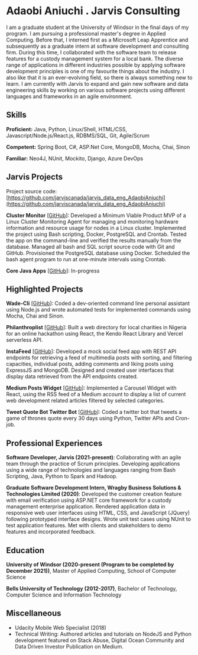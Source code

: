 # Adaobi Aniuchi . Jarvis Consulting

I am a graduate student at the University of Windsor in the final days of my program. I am pursuing a professional master's degree in Applied Computing. Before that, I interned first as a Microsoft Leap Apprentice and subsequently as a graduate intern at software development and consulting firm. During this time, I collaborated with the software team to release features for a custody management system for a local bank. The diverse range of applications in different industries possible by applying software development principles is one of my favourite things about the industry. I also like that it is an ever-evolving field, so there is always something new to learn. I am currently with Jarvis to expand and gain new software and data engineering skills by working on various software projects using different languages and frameworks in an agile environment.

## Skills

**Proficient:** Java, Python, Linux/Shell, HTML/CSS, Javascript/Node.js/React.js, RDBMS/SQL, Git, Agile/Scrum

**Competent:** Spring Boot, C#, ASP.Net Core, MongoDB, Mocha, Chai, Sinon

**Familiar:** Neo4J, NUnit, Mockito, Django, Azure DevOps

## Jarvis Projects

Project source code: [https://github.com/jarviscanada/jarvis_data_eng_AdaobiAniuchi](https://github.com/jarviscanada/jarvis_data_eng_AdaobiAniuchi)


**Cluster Monitor** [[GitHub](https://github.com/jarviscanada/jarvis_data_eng_AdaobiAniuchi/tree/master/linux_sql)]: Developed a Minimum Viable Product MVP of a Linux Cluster Monitoring Agent for managing and monitoring hardware information and resource usage for nodes in a Linux cluster. Implemented the project using Bash scripting, Docker, PostgreSQL and Crontab. Tested the app on the command-line and verified the results manually from the database. Managed all bash and SQL script source code with Git and GitHub. Provisioned the PostgreSQL database using Docker. Scheduled the bash agent program to run at one-minute intervals using Crontab.

**Core Java Apps** [[GitHub](https://github.com/jarviscanada/jarvis_data_eng_AdaobiAniuchi/tree/master/core_java)]: In-progress


## Highlighted Projects
**Wade-Cli** [[GitHub](https://github.com/adamichelle/wade-cli)]: Coded a dev-oriented command line personal assistant using Node.js and wrote automated tests for implemented commands using Mocha, Chai and Sinon.

**Philanthroplist** [[GitHub](https://github.com/adamichelle/philanthroplist)]: Built a web directory for local charities in Nigeria for an online hackathon using React, the Kendo React Library and Vercel serverless API.

**InstaFeed** [[GitHub](https://github.com/UWin-MAC-Groups/insta-feed/)]: Developed a mock social feed app with REST API endpoints for retrieving a feed of multimedia posts with sorting, and filtering capacities, individual posts, adding comments and liking posts using ExpressJS and MongoDB. Designed and created user interfaces that display data retrieved from the API endpoints created.

**Medium Posts Widget** [[GitHub](https://github.com/adamichelle/medium-posts-widget)]: Implemented a Carousel Widget with React, using the RSS feed of a Medium account to display a list of current web development related articles filtered by selected categories.

**Tweet Quote Bot Twitter Bot** [[GitHub](https://github.com/adamichelle/tweet-quote-bot)]: Coded a twitter bot that tweets a game of thrones quote every 30 days using Python, Twitter APIs and Cron-job.


## Professional Experiences

**Software Developer, Jarvis (2021-present)**: Collaborating with an agile team through the practice of Scrum principles. Developing applications using a wide range of technologies and languages ranging from Bash Scripting, Java, Python to Spark and Hadoop.

**Graduate Software Development Intern, Wragby Business Solutions & Technologies Limited (2020)**: Developed the customer creation feature with email verification using ASP.NET core framework for a custody management enterprise application. Rendered application data in responsive web user interfaces using HTML, CSS, and JavaScript (JQuery) following prototyped interface designs. Wrote unit test cases using NUnit to test application features. Met with clients and stakeholders to demo features and incorporated feedback.


## Education
**University of Windsor (2020-present (Program to be completed by December 2021))**, Master of Applied Computing, School of Computer Science

**Bells University of Technology (2012-2017)**, Bachelor of Technology, Computer Science and Information Technology


## Miscellaneous
- Udacity Mobile Web Specialist (2018)
- Technical Writing: Authored articles and tutorials on NodeJS and Python development featured on Stack Abuse, Digital Ocean Community and Data Driven Investor Publication on Medium.
